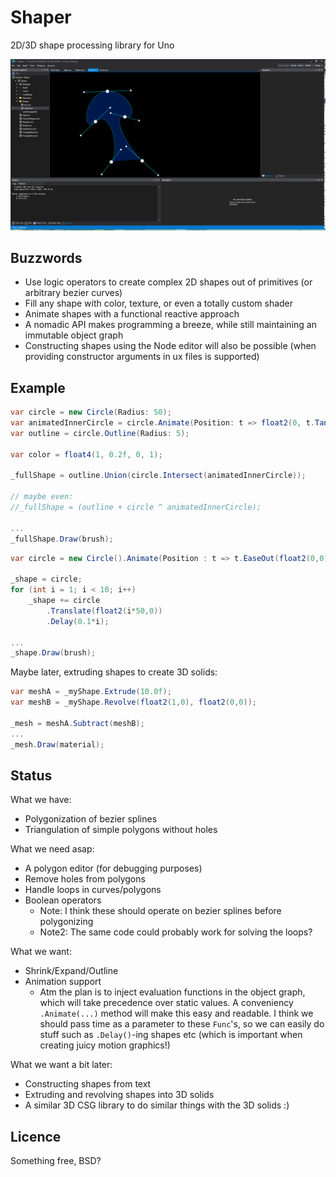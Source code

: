 Shaper
======

2D/3D shape processing library for Uno

![A nice screenshot](Screenshot.png)

Buzzwords
---------

- Use logic operators to create complex 2D shapes out of primitives (or arbitrary bezier curves)
- Fill any shape with color, texture, or even a totally custom shader
- Animate shapes with a functional reactive approach
- A nomadic API makes programming a breeze, while still maintaining an immutable object graph
- Constructing shapes using the Node editor will also be possible (when providing constructor arguments in ux files is supported)

Example
-------


```csharp
var circle = new Circle(Radius: 50);
var animatedInnerCircle = circle.Animate(Position: t => float2(0, t.Tan(_time)*100));
var outline = circle.Outline(Radius: 5);

var color = float4(1, 0.2f, 0, 1);

_fullShape = outline.Union(circle.Intersect(animatedInnerCircle));

// maybe even:
//_fullShape = (outline + circle ^ animatedInnerCircle);

...
_fullShape.Draw(brush);
```

```csharp
var circle = new Circle().Animate(Position : t => t.EaseOut(float2(0,0), float2(0,200)));

_shape = circle;
for (int i = 1; i < 10; i++)
	_shape += circle
		.Translate(float2(i*50,0))
		.Delay(0.1*i);

...
_shape.Draw(brush);
```

Maybe later, extruding shapes to create 3D solids:
```csharp
var meshA = _myShape.Extrude(10.0f);
var meshB = _myShape.Revolve(float2(1,0), float2(0,0));

_mesh = meshA.Subtract(meshB);
...
_mesh.Draw(material);
```

Status
-------

What we have:
- Polygonization of bezier splines
- Triangulation of simple polygons without holes

What we need asap:
- A polygon editor (for debugging purposes)
- Remove holes from polygons
- Handle loops in curves/polygons
- Boolean operators 
  - Note: I think these should operate on bezier splines before polygonizing
  - Note2: The same code could probably work for solving the loops?

What we want:
- Shrink/Expand/Outline
- Animation support
  - Atm the plan is to inject evaluation functions in the object graph, which will take precedence over static values. A conveniency `.Animate(...)` method will make this easy and readable. I think we should pass time as a parameter to these `Func`'s, so we can easily do stuff such as `.Delay()`-ing shapes etc (which is important when creating juicy motion graphics!)

What we want a bit later:
- Constructing shapes from text
- Extruding and revolving shapes into 3D solids
- A similar 3D CSG library to do similar things with the 3D solids :)

Licence
-------

Something free, BSD?

